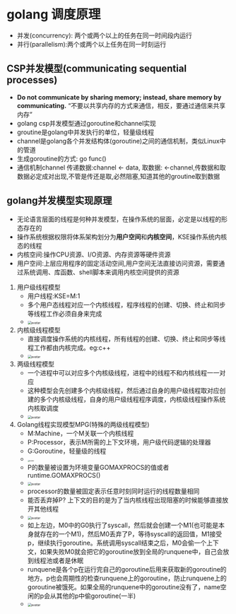 # golang 调度原理

- 并发(concurrency): 两个或两个以上的任务在同一时间段内运行
- 并行(parallelism):两个或两个以上任务在同一时刻运行

## CSP并发模型(communicating sequential processes)

- **Do not communicate by sharing memory; instead, share memory by communicating.** “不要以共享内存的方式来通信，相反，要通过通信来共享内存”
- golang csp并发模型通过goroutine和channel实现
- groutine是golang中并发执行的单位，轻量级线程
- channel是golang各个并发结构体(goroutine)之间的通信机制，类似Linux中的管道
- 生成goroutine的方式: go func()
- 通信机制channel 传递数据:channel <- data, 取数据: <-channel,传数据和取数据必定成对出现,不管是传还是取,必然阻塞,知道其他的groutine取到数据

## golang并发模型实现原理

- 无论语言层面的线程是何种并发模型，在操作系统的层面，必定是以线程的形态存在的
- 操作系统根据权限将体系架构划分为**用户空间**和**内核空间**，KSE操作系统内核态的线程
- 内核空间:操作CPU资源、I/O资源、内存资源等硬件资源
- 用户空间:上层应用程序的固定活动空间,用户空间无法直接访问资源，需要通过系统调用、库函数、shell脚本来调用内核空间提供的资源

1. 用户级线程模型
   - 用户线程:KSE=M:1
   - 多个用户态线程对应一个内核线程，程序线程的创建、切换、终止和同步等线程工作必须自身来完成
   - <img src="https://user-gold-cdn.xitu.io/2019/3/5/1694bcb3d4f0deef?imageslim" alt="avatar" style="zoom:50%;" />
2. 内核级线程模型
   - 直接调度操作系统的内核线程，所有线程的创建、切换、终止和同步等线程工作都由内核完成。eg:c++
   - <img src="https://user-gold-cdn.xitu.io/2019/3/5/1694bcb4e6c9365e?imageslim" alt="avatar" style="zoom:50%;" />
3. 两级线程模型
   - 一个进程中可以对应多个内核级线程，进程中的线程不和内核线程一一对应
   - 这种模型会先创建多个内核级线程，然后通过自身的用户级线程取对应创建的多个内核级线程，自身的用户级线程程序调度，内核级线程操作系统内核取调度
   - <img src="https://user-gold-cdn.xitu.io/2019/3/5/1694bcb826ac38f4?imageslim" alt="avatar" style="zoom:50%;" />
4. Golang线程实现模型MPG(特殊的两级线程模型)
   - M:Machine，一个M关联一个内核线程
   - P:Processor，表示M所需的上下文环境，用户级代码逻辑的处理器
   - G:Goroutine，轻量级的线程
   - <img src="https://user-gold-cdn.xitu.io/2019/3/5/1694bcb826bec5fc?imageslim" alt="avatar" style="zoom:25%;" />
   - P的数量被设置为环境变量GOMAXPROCS的值或者runtime.GOMAXPROCS()
   - <img src="https://user-gold-cdn.xitu.io/2019/3/5/1694bcb9ed3d6a08?imageslim" alt="avatar" style="zoom:50%;" />
   - processor的数量被固定表示任意时刻同时运行的线程数量相同
   - 能否丢弃掉P? 上下文的目的是为了当内核线程出现阻塞的时候能够直接放开其他线程
   - <img src="https://user-gold-cdn.xitu.io/2019/3/5/1694bcbb7ff4b0e1?imageslim" alt="avatar" style="zoom:50%;" />
   - 如上左边，M0中的G0执行了syscall，然后就会创建一个M1(也可能是本身就存在的一个M1)，然后M0丢弃了P，等待syscall的返回值，M1接受p，继续执行goroutine。系统调用syscall结束之后，M0会偷一个上下文，如果失败M0就会把它的goroutine放到全局的runquene中，自己会放到线程池或者是休眠
   - runquene是各个p在运行完自己的goroutine后用来获取新的goroutine的地方。p也会周期性的检查runquene上的goroutine，防止runquene上的goroutine被饿死。如果全局的runquene中的goroutine没有了，name空闲的p会从其他的p中偷goroutine(一半)
   - <img src="https://user-gold-cdn.xitu.io/2019/3/5/1694bcbd210d309a?imageslim" alt="avatar" style="zoom:50%;" />



